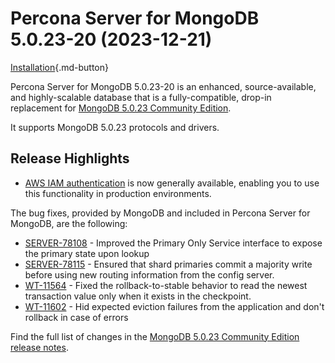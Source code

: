 # Percona Server for MongoDB 5.0.23-20 (2023-12-21)

[Installation](../install/index.md){.md-button}

Percona Server for MongoDB 5.0.23-20 is an enhanced, source-available, and highly-scalable database that is a
fully-compatible, drop-in replacement for [MongoDB 5.0.23 Community Edition](https://www.mongodb.com/docs/manual/release-notes/5.0/#5.0.23---nov-27--2023).

It supports MongoDB 5.0.23 protocols and drivers.

## Release Highlights

* [AWS IAM authentication](../aws-iam.md) is now generally available, enabling you to use this functionality in production environments.

The bug fixes, provided by MongoDB and included in Percona Server for MongoDB, are the following:

* [SERVER-78108](https://jira.mongodb.org/browse/SERVER-78108) - Improved the Primary Only Service interface to expose the primary state upon lookup
* [SERVER-78115](https://jira.mongodb.org/browse/SERVER-78115) - Ensured that shard primaries commit a majority write before using new routing information from the config server.
* [WT-11564](https://jira.mongodb.org/browse/WT-11564) - Fixed the rollback-to-stable behavior to read the newest transaction value only when it exists in the checkpoint.
* [WT-11602](https://jira.mongodb.org/browse/WT-11602) - Hid expected eviction failures from the application and don't rollback in case of errors

Find the full list of changes in the [MongoDB 5.0.23 Community Edition release notes](https://www.mongodb.com/docs/manual/release-notes/5.0/#5.0.23---nov-27--2023).



